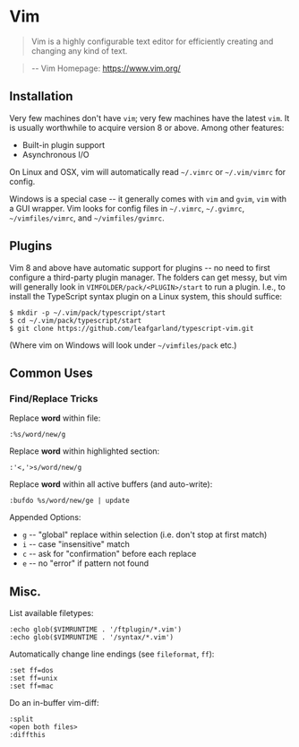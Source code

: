 # Vim

>  Vim is a highly configurable text editor for efficiently creating and changing any kind of text.

> -- Vim Homepage: https://www.vim.org/



## Installation

Very few machines don't have `vim`; very few machines have the latest `vim`. It is usually worthwhile to acquire version 8 or above. Among other features:

* Built-in plugin support
* Asynchronous I/O

On Linux and OSX, vim will automatically read `~/.vimrc` or `~/.vim/vimrc` for config.

Windows is a special case -- it generally comes with `vim` and `gvim`, `vim` with a GUI wrapper. Vim looks for config files in `~/.vimrc`, `~/.gvimrc`, `~/vimfiles/vimrc`, and `~/vimfiles/gvimrc`.

## Plugins

Vim 8 and above have automatic support for plugins -- no need to first configure a third-party plugin manager. The folders can get messy, but vim will generally look in `VIMFOLDER/pack/<PLUGIN>/start` to run a plugin. I.e., to install the TypeScript syntax plugin on a Linux system, this should suffice:

```
$ mkdir -p ~/.vim/pack/typescript/start
$ cd ~/.vim/pack/typescript/start
$ git clone https://github.com/leafgarland/typescript-vim.git
```

(Where vim on Windows will look under `~/vimfiles/pack` etc.)

## Common Uses

### Find/Replace Tricks

Replace **word** within file:
```
:%s/word/new/g
```

Replace **word** within highlighted section:
```
:'<,'>s/word/new/g
```

Replace **word** within all active buffers (and auto-write):
```
:bufdo %s/word/new/ge | update
```

Appended Options:
* `g` -- "global" replace within selection (i.e. don't stop at first match)
* `i` -- case "insensitive" match
* `c` -- ask for "confirmation" before each replace
* `e` -- no "error" if pattern not found

## Misc.

List available filetypes:

```
:echo glob($VIMRUNTIME . '/ftplugin/*.vim')
:echo glob($VIMRUNTIME . '/syntax/*.vim')
```

Automatically change line endings (see `fileformat`, `ff`):
```
:set ff=dos
:set ff=unix
:set ff=mac
```

Do an in-buffer vim-diff:
```
:split
<open both files>
:diffthis
```
